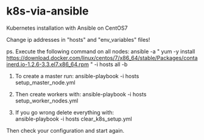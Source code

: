 # k8s-via-ansible
Kubernetes installation with Ansible on CentOS7

Change ip addresses in "hosts" and "env_variables" files! 

ps. Execute the following command on all nodes:
ansible -a " yum -y install https://download.docker.com/linux/centos/7/x86_64/stable/Packages/containerd.io-1.2.6-3.3.el7.x86_64.rpm " -i hosts all -b

1. To create a master run:
ansible-playbook -i hosts setup_master_node.yml 

2. Then create workers with: 
ansible-playbook -i hosts setup_worker_nodes.yml

3. If you go wrong delete everything with:  
ansible-playbook -i hosts clear_k8s_setup.yml

Then check your configuration and start again.


